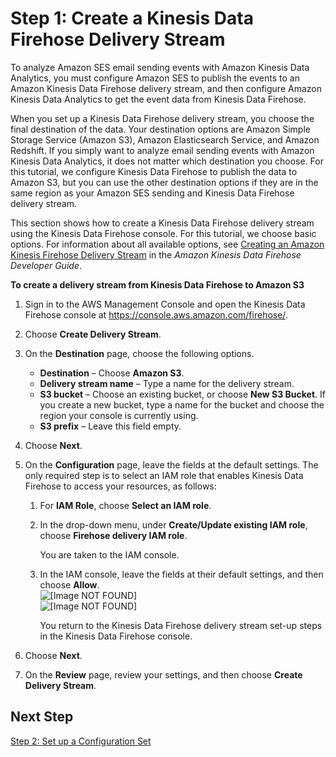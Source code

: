 # Step 1: Create a Kinesis Data Firehose Delivery Stream<a name="event-publishing-kinesis-analytics-firehose-stream"></a>

To analyze Amazon SES email sending events with Amazon Kinesis Data Analytics, you must configure Amazon SES to publish the events to an Amazon Kinesis Data Firehose delivery stream, and then configure Amazon Kinesis Data Analytics to get the event data from Kinesis Data Firehose\.

When you set up a Kinesis Data Firehose delivery stream, you choose the final destination of the data\. Your destination options are Amazon Simple Storage Service \(Amazon S3\), Amazon Elasticsearch Service, and Amazon Redshift\. If you simply want to analyze email sending events with Amazon Kinesis Data Analytics, it does not matter which destination you choose\. For this tutorial, we configure Kinesis Data Firehose to publish the data to Amazon S3, but you can use the other destination options if they are in the same region as your Amazon SES sending and Kinesis Data Firehose delivery stream\.

 This section shows how to create a Kinesis Data Firehose delivery stream using the Kinesis Data Firehose console\. For this tutorial, we choose basic options\. For information about all available options, see [Creating an Amazon Kinesis Firehose Delivery Stream](https://docs.aws.amazon.com/firehose/latest/dev/basic-create.html) in the *Amazon Kinesis Data Firehose Developer Guide*\.

**To create a delivery stream from Kinesis Data Firehose to Amazon S3**

1. Sign in to the AWS Management Console and open the Kinesis Data Firehose console at [https://console\.aws\.amazon\.com/firehose/](https://console.aws.amazon.com/firehose/)\.

1. Choose **Create Delivery Stream**\.

1. On the **Destination** page, choose the following options\.
   + **Destination** – Choose **Amazon S3**\.
   + **Delivery stream name** – Type a name for the delivery stream\.
   + **S3 bucket** – Choose an existing bucket, or choose **New S3 Bucket**\. If you create a new bucket, type a name for the bucket and choose the region your console is currently using\.
   + **S3 prefix** – Leave this field empty\.

1. Choose **Next**\.

1. On the **Configuration** page, leave the fields at the default settings\. The only required step is to select an IAM role that enables Kinesis Data Firehose to access your resources, as follows:

   1. For **IAM Role**, choose **Select an IAM role**\.

   1. In the drop\-down menu, under **Create/Update existing IAM role**, choose **Firehose delivery IAM role**\.

      You are taken to the IAM console\.

   1. In the IAM console, leave the fields at their default settings, and then choose **Allow**\.  
![\[Image NOT FOUND\]](http://docs.aws.amazon.com/ses/latest/DeveloperGuide/images/white_space_horizontal.png)  
![\[Image NOT FOUND\]](http://docs.aws.amazon.com/ses/latest/DeveloperGuide/images/event_publishing_tutorial_firehose_iam.png)

      You return to the Kinesis Data Firehose delivery stream set\-up steps in the Kinesis Data Firehose console\.

1. Choose **Next**\.

1. On the **Review** page, review your settings, and then choose **Create Delivery Stream**\.

## Next Step<a name="event-publishing-kinesis-analytics-firehose-stream-next-step"></a>

[Step 2: Set up a Configuration Set](event-publishing-kinesis-analytics-configuration-set.md)
